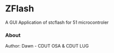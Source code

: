 # ZFlash
A GUI Application of stcflash for 51 microcontroler

### About
Author: Dawn - CDUT OSA & CDUT LUG
